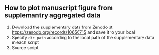 ## How to plot manuscript figure from supplemantry aggregated data
1. Download the supplementary data from Zenodo at https://zenodo.org/records/10656715 and save it to your local 
2. Specify `dir_path` according to the local path of the supplementary data in each script
3. Source script